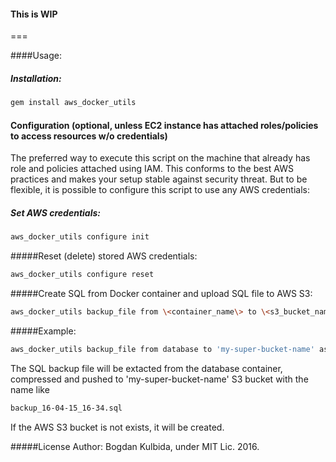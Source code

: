 #### This is WIP

===

####Usage:

##### Installation:
```bash
gem install aws_docker_utils
```
#### Configuration (optional, unless EC2 instance has attached roles/policies to access resources w/o credentials)

The preferred way to execute this script on the machine that already has role and policies attached using IAM. This conforms to the best AWS practices and makes your setup stable against security threat. But to be flexible, it is possible to configure this script to use any AWS credentials:

##### Set AWS credentials:
```bash
aws_docker_utils configure init
```

#####Reset (delete) stored AWS credentials:
```bash
aws_docker_utils configure reset
```
#####Create SQL from Docker container and upload SQL file to AWS S3:
```bash
aws_docker_utils backup_file from \<container_name\> to \<s3_bucket_name\> as 'backup_database' using \<cmd\>
```

#####Example:
```bash
aws_docker_utils backup_file from database to 'my-super-bucket-name' as 'backup' using "pg_dump -U postgres -O my_app_production"
```

The SQL backup file will be extacted from the database container, compressed and pushed to 'my-super-bucket-name' S3 bucket with the name like
```bash
backup_16-04-15_16-34.sql
```

If the AWS S3 bucket is not exists, it will be created.

#####License
Author: Bogdan Kulbida, under MIT Lic. 2016.
